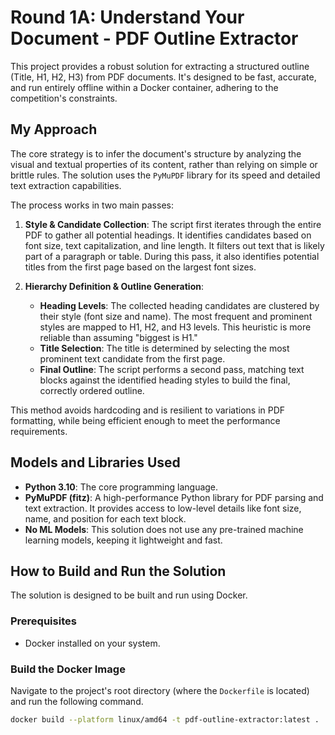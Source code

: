 # Round 1A: Understand Your Document - PDF Outline Extractor

This project provides a robust solution for extracting a structured outline (Title, H1, H2, H3) from PDF documents. It's designed to be fast, accurate, and run entirely offline within a Docker container, adhering to the competition's constraints.

## My Approach

The core strategy is to infer the document's structure by analyzing the visual and textual properties of its content, rather than relying on simple or brittle rules. The solution uses the `PyMuPDF` library for its speed and detailed text extraction capabilities.

The process works in two main passes:

1.  **Style & Candidate Collection**: The script first iterates through the entire PDF to gather all potential headings. It identifies candidates based on font size, text capitalization, and line length. It filters out text that is likely part of a paragraph or table. During this pass, it also identifies potential titles from the first page based on the largest font sizes.

2.  **Hierarchy Definition & Outline Generation**:
    * **Heading Levels**: The collected heading candidates are clustered by their style (font size and name). The most frequent and prominent styles are mapped to H1, H2, and H3 levels. This heuristic is more reliable than assuming "biggest is H1."
    * **Title Selection**: The title is determined by selecting the most prominent text candidate from the first page.
    * **Final Outline**: The script performs a second pass, matching text blocks against the identified heading styles to build the final, correctly ordered outline.

This method avoids hardcoding and is resilient to variations in PDF formatting, while being efficient enough to meet the performance requirements.

## Models and Libraries Used

* **Python 3.10**: The core programming language.
* **PyMuPDF (fitz)**: A high-performance Python library for PDF parsing and text extraction. It provides access to low-level details like font size, name, and position for each text block.
* **No ML Models**: This solution does not use any pre-trained machine learning models, keeping it lightweight and fast.

## How to Build and Run the Solution

The solution is designed to be built and run using Docker.

### Prerequisites

* Docker installed on your system.

### Build the Docker Image

Navigate to the project's root directory (where the `Dockerfile` is located) and run the following command.

```sh
docker build --platform linux/amd64 -t pdf-outline-extractor:latest .